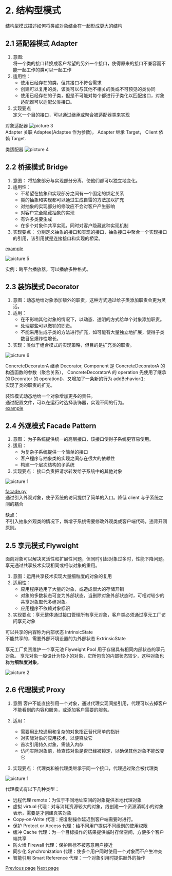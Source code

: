 # 2. 结构型模式

结构型模式描述如何将类或对象结合在一起形成更大的结构

## 2.1 适配器模式 Adapter

1. 意图:  
   将一个类的接口转换成客户希望的另外一个接口，使得原来的接口不兼容而不能一起工作的类可以一起工作
2. 适用性：
   - 使用已经存在的类，但其接口不符合需求
   - 创建可以复用的类，该类可以与其他不相关的类或不可预见的类协同
   - 使用已经存在的子类，但是不可能对每个都进行子类化以匹配接口，对象适配器可以适配父类接口。
3. 实现要点  
   定义一个目的接口，可以通过继承或聚合被适配器类来实现

对象适配器
![picture 3](img/1594445010014.png)  
Adapter 关联 Adaptee(Adaptee 作为参数)，
Adapter 继承 Target，
Client 依赖 Target.

类适配器
![picture 4](img/1594445116344.png)

## 2.2 桥接模式 Bridge

1. 意图：
   将抽象部分与实现部分分离，使他们都可以独立地变化。
2. 适用性：
   - 不希望在抽象和实现部分之间有一个固定的绑定关系
   - 类的抽象和实现都可以通过生成自雷的方法加以扩充
   - 对抽象的实现部分的修改应不会对客户产生影响
   - 对客户完全隐藏抽象的实现
   - 有许多类要生成
   - 在多个对象件共享实现，同时对客户隐藏这种实现机制
3. 实现要点：
   分别定义抽象的接口和实现的接口，抽象接口中聚合一个实现接口的引用，该引用就是连接接口和实现的桥梁。

[example](./src/bridge.java)

![picture 5](img/1594447713505.png)

实例：跨平台播放器，可以播放多种格式。

## 2.3 装饰模式 Decorator

1. 意图：动态地给对象添加额外的职责，这种方式通过给子类添加职责会更为灵活。
2. 适用：
   - 在不影响其他对象的情况下，以动态、透明的方式给单个对象添加职责。
   - 处理那些可以撤销的职责。
   - 不能采用生成子类的方法进行扩充，如可能有大量独立地扩展，使得子类数目呈爆炸性增长。
3. 实现：类似于组合模式的实现策略，但目的是扩充类的职责。

![picture 6](img/1594457907665.png)

ConcreteDecoratorA 继承 Decorator, Component 是 ConcreteDecoratorA 的构造函数的参数（聚合关系），
ConcreteDecoratorA 的 operation 先使用了继承的 Decorator 的 operation()，又增加了一条新的行为 addBehavior();  
实现了类的职责的扩充。

装饰模式动态地给一个对象增加更多的责任。  
通过配置文件，可以在运行时选择装饰器，实现不同的行为。  
[example](./src/decorator.py)

## 2.4 外观模式 Facade Pattern

1. 意图：
   为子系统提供统一的高层接口，该接口使得子系统更容易使用。
2. 适用：
   - 为复杂子系统提供一个简单的接口
   - 客户程序与抽象类的实现之间存在很大的依赖性
   - 构建一个层次结构的子系统
3. 实现要点：
   接口负责把请求转发给子系统中的其他对象

![picture 1](img/1594468173191.png)

[facade.py](./src/facade.py)  
通过引入外观对象，使子系统的访问提供了简单的入口。降低 client 与子系统之间的耦合

缺点：  
不引入抽象外观类的情况下，新增子系统需要修改外观类或客户端代码，违背开闭原则。

## 2.5 享元模式 Flyweight

面向对象可以解决灵活性和扩展性问题，但同时引起对象过多时，性能下降问题。
享元通过共享技术实现相同或相似对象的重用。

1. 意图：运用共享技术实现大量细粒度的对象的复用
2. 适用性：
   - 应用程序适用了大量的对象，或造成很大的存储开销
   - 对象的多数状态可变为外部状态，当删除对象外部状态时，可相对较少的共享对象取代多组对象。
   - 应用程序不依赖对象标识
3. 实现要点：享元整体通过接口管理所有享元对象，客户类必须通过享元工厂访问享元对象

可以共享的内容称为内部状态 IntrinsicState  
不能共享的，需要外部环境设置的为外部状态 ExtrinsicState

享元工厂负责维护一个享元池 Flyweight Pool 用于存储具有相同内部状态的享元对象。
享元对象一般设计为较小的对象，它所包含的内部状态较少，这种对象也称为**细粒度对象**。

![picture 2](img/1594469716904.png)

## 2.6 代理模式 Proxy

1. 意图
   客户不能直接引用一个对象，通过代理实现间接引用，代理可以去掉客户不能看到的内容和服务，或添加客户需要的服务。

2. 适用：

   - 需要用比较通用和复杂的对象指正替代简单的指针
   - 对实际对象的应用技术，以便释放它
   - 首次引用持久对象，需装入内存
   - 访问实际对象前，检查该对象是否已经被锁定，以确保其他对象不能改变它

3. 实现要点：
   代理类和被代理类继承于同一个接口，代理通过聚合被代理类

![picture 1](img/1594526343804.png)

代理模式有以下几种类型：

- 远程代理 remote：为位于不同地址空间的对象提供本地代理对象
- 虚拟 virtual 代理：对与消耗资源较大的对象，线创建一个资源消耗小的对象表示，需要是才创建真实对象
- Copy-on-Write 代理：把复制操作延迟到客户端需要时进行。
- 保护 Protect or Access 代理：给不同用户提供不同级别的使用权限
- 缓冲 Cache 代理：为一个目标操作的结果提供临时存储空间，方便多个客户端共享
- 防火墙 Firewall 代理：保护目标不被恶意用户接近
- 同步化 Synchronization 代理：使多个用户同时使用一个对象而不产生冲突
- 智能引用 Smart Reference 代理：一个对象引用时提供额外的操作

[Previous page](1.FactoryPattern.md)
[Next page](3.BehavioralPattern.md)
